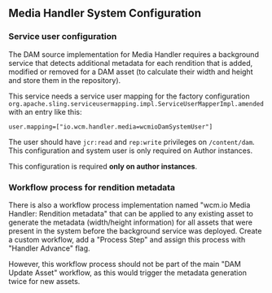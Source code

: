## Media Handler System Configuration


### Service user configuration

The DAM source implementation for Media Handler requires a background service that detects additional metadata for each rendition that is added, modified or removed for a DAM asset (to calculate their width and height and store them in the repository).

This service needs a service user mapping for the factory configuration `org.apache.sling.serviceusermapping.impl.ServiceUserMapperImpl.amended` with an entry like this:

```
user.mapping=["io.wcm.handler.media=wcmioDamSystemUser"]
```

The user should have `jcr:read` and `rep:write` privileges on `/content/dam`. This configuration and system user is only required on Author instances.

This configuration is required **only on author instances**.


### Workflow process for rendition metadata

There is also a workflow process implementation named "wcm.io Media Handler: Rendition metadata" that can be applied to any existing asset to generate the metadata (width/height information) for all assets that were present in the system before the background service was deployed. Create a custom workflow, add a "Process Step" and assign this process with "Handler Advance" flag.

However, this workflow process should not be part of the main "DAM Update Asset" workflow, as this would trigger the metadata generation twice for new assets.
